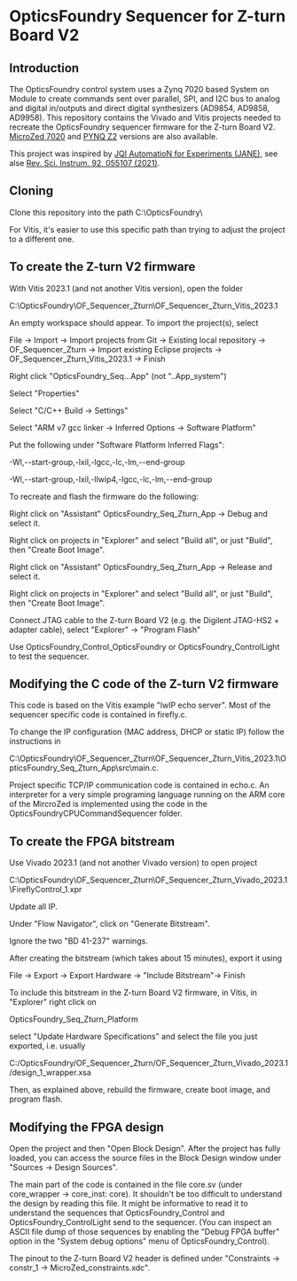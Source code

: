 # OpticsFoundry Sequencer for Z-turn Board V2

## Introduction

The OpticsFoundry control system uses a Zynq 7020 based System on Module to create commands sent over parallel, SPI, and I2C bus to analog and digital in/outputs and direct digital synthesizers (AD9854, AD9858, AD9958). This repository contains the Vivado and Vitis projects needed to recreate the OpticsFoundry sequencer firmware for the Z-turn Board V2. [MicroZed 7020](https://github.com/opticsfoundry/OpticsFoundry_Sequencer_MZ) and [PYNQ Z2](https://github.com/opticsfoundry/OF_Sequencer_PYNQ) versions are also available.

This project was inspired by [JQI AutomatioN for Experiments (JANE)](https://github.com/JQIamo/jane), see alse [Rev. Sci. Instrum. 92, 055107 (2021)](https://pubs.aip.org/aip/rsi/article-abstract/92/5/055107/1021868/Programmable-system-on-chip-for-controlling-an).

## Cloning

Clone this repository into the path
C:\OpticsFoundry\

For Vitis, it's easier to use this specific path than trying to adjust the project to a different one.

## To create the Z-turn V2 firmware

With Vitis 2023.1 (and not another Vitis version), open the folder 

C:\OpticsFoundry\OF_Sequencer_Zturn\OF_Sequencer_Zturn_Vitis_2023.1

An empty workspace should appear. To import the project(s), select

File -> Import -> Import projects from Git -> Existing local repository -> OF_Sequencer_Zturn -> Import existing Eclipse projects -> OF_Sequencer_Zturn_Vitis_2023.1 -> Finish

Right click "OpticsFoundry_Seq...App" (not "..App_system")

Select "Properties"

Select "C/C++ Build -> Settings"

Select "ARM v7 gcc linker -> Inferred Options -> Software Platform"

Put the following under "Software Platform Inferred Flags":

-Wl,--start-group,-lxil,-lgcc,-lc,-lm,--end-group

-Wl,--start-group,-lxil,-llwip4,-lgcc,-lc,-lm,--end-group

To recreate and flash the firmware do the following:

Right click on "Assistant" OpticsFoundry_Seq_Zturn_App -> Debug and select it.

Right click on projects in "Explorer" and select "Build all", or just "Build", then "Create Boot Image".

Right click on "Assistant" OpticsFoundry_Seq_Zturn_App -> Release and select it.

Right click on projects in "Explorer" and select "Build all", or just "Build", then "Create Boot Image".

Connect JTAG cable to the Z-turn Board V2 (e.g. the Digilent JTAG-HS2 + adapter cable), select "Explorer" -> "Program Flash"

Use OpticsFoundry_Control_OpticsFoundry or OpticsFoundry_ControlLight to test the sequencer.


## Modifying the C code of the Z-turn V2 firmware

This code is based on the Vitis example "lwIP echo server". Most of the sequencer specific code is contained in firefly.c.

To change the IP configuration (MAC address, DHCP or static IP) follow the instructions in

C:\OpticsFoundry\OF_Sequencer_Zturn\OF_Sequencer_Zturn_Vitis_2023.1\OpticsFoundry_Seq_Zturn_App\src\main.c.

Project specific TCP/IP communication code is contained in echo.c. An interpreter for a very simple programing language running on the ARM core of the MircroZed is implemented using the code in the OpticsFoundryCPUCommandSequencer folder.


## To create the FPGA bitstream

Use Vivado 2023.1 (and not another Vivado version) to open project 

C:\OpticsFoundry\OF_Sequencer_Zturn\OF_Sequencer_Zturn_Vivado_2023.1\FireflyControl_1.xpr

Update all IP.

Under "Flow Navigator", click on "Generate Bitstream".

Ignore the two "BD 41-237" warnings.

After creating the bitstream (which takes about 15 minutes), export it using

File -> Export -> Export Hardware -> "Include Bitstream"-> Finish

To include this bitstream in the Z-turn Board V2 firmware, in Vitis, in "Explorer" right click on 

OpticsFoundry_Seq_Zturn_Platform 

select "Update Hardware Specifications" and select the file you just exported, i.e. usually

C:/OpticsFoundry/OF_Sequencer_Zturn/OF_Sequencer_Zturn_Vivado_2023.1/design_1_wrapper.xsa

Then, as explained above, rebuild the firmware, create boot image, and program flash.

## Modifying the FPGA design

Open the project and then "Open Block Design". After the project has fully loaded, you can access the source files in the Block Design window under "Sources -> Design Sources". 

The main part of the code is contained in the file core.sv (under core_wrapper -> core_inst: core). It shouldn't be too difficult to understand the design by reading this file. It might be informative to read it to understand the sequences that OpticsFoundry_Control and OpticsFoundry_ControlLight send to the sequencer. (You can inspect an ASCII file dump of those sequences by enabling the "Debug FPGA buffer" option in the "System debug options" menu of OpticsFoundry_Control).

The pinout to the Z-turn Board V2 header is defined under "Constraints -> constr_1 -> MicroZed_constraints.xdc".

